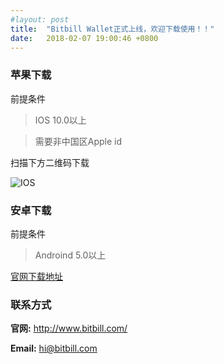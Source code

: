 ```yaml
---
#layout: post
title:  "Bitbill Wallet正式上线，欢迎下载使用！！"
date:   2018-02-07 19:00:46 +0800
---
```


### 苹果下载

前提条件

> IOS 10.0以上    

> 需要非中国区Apple id

扫描下方二维码下载

![IOS](https://raw.githubusercontent.com/zhaogangwang/bitbill/master/images/WechatIMG141.jpeg)



### 安卓下载

前提条件	

> Androind 5.0以上	



[官网下载地址](https://www.bitbill.com/cn/wallet/)



### 联系方式  

**官网:** <http://www.bitbill.com/>


**Email:** <hi@bitbill.com>


